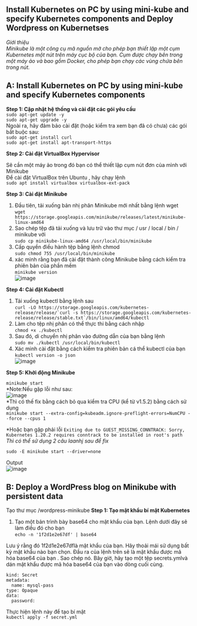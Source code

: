 ## Install Kubernetes on PC by using mini-kube and specify Kubernetes components and Deploy Wordpress on Kubernetses ##  

*Giới thiệu*  
*Minikube là một công cụ mã nguồn mở cho phép bạn thiết lập một cụm Kubernetes một nút trên máy cục bộ của bạn. Cụm được chạy bên trong một máy ảo và bao gồm Docker, cho phép bạn chạy các vùng chứa bên trong nút.*  


## A: Install Kubernetes on PC by using mini-kube and specify Kubernetes components ##
**Step 1: Cập nhật hệ thống và cài đặt các gói yêu cầu**  
```sudo apt-get update -y```  
```sudo apt-get upgrade -y```  
Ngoài ra, hãy đảm bảo cài đặt (hoặc kiểm tra xem bạn đã có chưa) các gói bắt buộc sau:  
```sudo apt-get install curl```  
```sudo apt-get install apt-transport-https```  

**Step 2: Cài đặt VirtualBox Hypervisor**  

Sẽ cần một máy ảo trong đó bạn có thể thiết lập cụm nút đơn của mình với Minikube  
Để cài đặt VirtualBox trên Ubuntu , hãy chạy lệnh  
```sudo apt install virtualbox virtualbox-ext-pack```  

**Step 3: Cài đặt Minikube**  

1. Đầu tiên, tải xuống bản nhị phân Minikube mới nhất bằng lệnh wget  
```wget https://storage.googleapis.com/minikube/releases/latest/minikube-linux-amd64```  
2. Sao chép tệp đã tải xuống và lưu trữ vào thư mục / usr / local / bin / minikube với  
```sudo cp minikube-linux-amd64 /usr/local/bin/minikube```  
3. Cấp quyền điều hành tệp bằng lệnh chmod  
```sudo chmod 755 /usr/local/bin/minikube```  
4. xác minh rằng bạn đã cài đặt thành công Minikube bằng cách kiểm tra phiên bản của phần mềm  
```minikube version```  
![image](https://user-images.githubusercontent.com/46991949/119974088-76b2b400-bfde-11eb-9dad-221041554ba2.png)

**Step 4:  Cài đặt Kubectl**  

1. Tải xuống kubectl bằng lệnh sau  
```curl -LO https://storage.googleapis.com/kubernetes-release/release/`curl -s https://storage.googleapis.com/kubernetes-release/release/stable.txt`/bin/linux/amd64/kubectl```  
2. Làm cho tệp nhị phân có thể thực thi bằng cách nhập  
```chmod +x ./kubectl```  
3. Sau đó, di chuyển nhị phân vào đường dẫn của bạn bằng lệnh  
```sudo mv ./kubectl /usr/local/bin/kubectl```  
4. Xác minh cài đặt bằng cách kiểm tra phiên bản cá thể kubectl của bạn  
```kubectl version -o json```  
![image](https://user-images.githubusercontent.com/46991949/119974434-d741f100-bfde-11eb-8d50-ff138cf4826b.png)  

**Step 5: Khởi động Minikube**  

```minikube start```   
*Note:Nếu gặp lỗi như sau:  
![image](https://user-images.githubusercontent.com/46991949/119990283-5856b380-bff2-11eb-99ad-a88c663c1afc.png)  
*Thì có thế fix bằng cách bỏ qua kiểm tra CPU (kể từ v1.5.2) bằng cách sử dụng      
```minikube start --extra-config=kubeadm.ignore-preflight-errors=NumCPU --force --cpus 1```  

*Hoặc bạn gặp phải lỗi ```Exiting due to GUEST_MISSING_CONNTRACK: Sorry, Kubernetes 1.20.2 requires conntrack to be installed in root's path```  
*Thì có thể sử dụng 2 câu laanhj sau để fix*  
```sudo apt-get install -y conntrack
sudo -E minikube start --driver=none
```  
Output  
![image](https://user-images.githubusercontent.com/46991949/120010069-eb014d80-c006-11eb-9f09-93c3f6e8ef08.png)

## B: Deploy a WordPress blog on Minikube with persistent data ##  

Tạo thư mục /wordpress-minikube
**Step 1: Tạo mật khẩu bí mật Kubernetes**  

1. Tạo một bản trình bày base64 cho mật khẩu của bạn. Lệnh dưới đây sẽ làm điều đó cho bạn  
```echo -n '1f2d1e2e67df' | base64```  

Lưu ý rằng đó 1f2d1e2e67dflà mật khẩu của bạn. Hãy thoải mái sử dụng bất kỳ mật khẩu nào bạn chọn. Đầu ra của lệnh trên sẽ là mật khẩu được mã hóa base64 của bạn . Sao chép nó.
Bây giờ, hãy tạo một tệp secrets.ymlvà dán mật khẩu được mã hóa base64 của bạn vào dòng cuối cùng.  
  ```apiVersion: v1
  kind: Secret
  metadata:
    name: mysql-pass
  type: Opaque
  data:
    password:
```  
Thực hiện lệnh này để tạo bí mật  
```kubectl apply -f secret.yml```  


